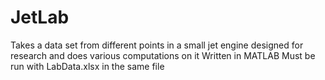 # JetLab
Takes a data set from different points in a small jet engine designed for research and does various computations on it
Written in MATLAB
Must be run with LabData.xlsx in the same file
